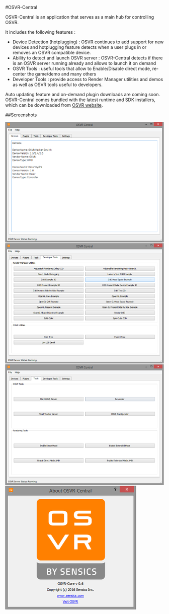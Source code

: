 #OSVR-Central

OSVR-Central is an application that serves as a main hub for controlling OSVR.

It includes the following features :

- Device Detection (hotplugging) : OSVR continues to add support for new devices and hotplugging feature detects when a user plugs in or removes an OSVR compatible device.
- Ability to detect and launch OSVR server : OSVR-Central detects if there is an OSVR server running already and allows to launch it on demand
- OSVR Tools : useful tools that allow to Enable/Disable direct mode, re-center the game/demo and many others
- Developer Tools : provide access to Render Manager utilities and demos as well as OSVR tools useful to developers.


Auto updating feature and on-demand plugin downloads are coming soon. OSVR-Central comes bundled with the latest
runtime and SDK installers, which can be downloaded from [OSVR website](http://osvr.github.io/using).

##Screenshots

![ConnectedDevicesScreen](ConnectedDevicesScreen.PNG "Connected devices")
![DevToolsScreen](DevToolsScreen.PNG "Developer Tools")
![ToolsScreen](ToolsScreen.PNG "Tools")
![AboutScreen](AboutScreen.PNG "About OSVR-Central")